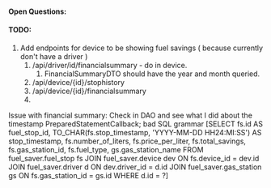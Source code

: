#### Open Questions:

#### TODO: 
1. Add endpoints for device to be showing fuel savings ( because currently don't have a driver )
	1. /api/driver/id/financialsummary - do in device. 
		1. FinancialSummaryDTO should have the year and month queried. 
	2. /api/device/{id}/stophistory 
	3. /api/device/{id}/financialsummary
	4. 
Issue with financial summary: Check in DAO and see what I did about the timestamp 
 PreparedStatementCallback; bad SQL grammar [SELECT fs.id AS fuel_stop_id, TO_CHAR(fs.stop_timestamp, 'YYYY-MM-DD HH24:MI:SS') AS stop_timestamp, fs.number_of_liters, fs.price_per_liter, fs.total_savings, fs.gas_station_id, fs.fuel_type, gs.gas_station_name FROM fuel_saver.fuel_stop fs JOIN fuel_saver.device dev ON fs.device_id = dev.id JOIN fuel_saver.driver d ON dev.driver_id = d.id JOIN fuel_saver.gas_station gs ON fs.gas_station_id = gs.id WHERE d.id = ?] 
